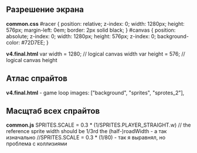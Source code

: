 ## Разрешение экрана

**common.css**
#racer        { position: relative; z-index: 0; width: 1280px; height: 576px; margin-left: 0em; border: 2px solid black; }
#canvas       { position: absolute; z-index: 0; width: 1280px; height: 576px; z-index: 0; background-color: #72D7EE; }

**v4.final.html**
var width          = 1280;                    // logical canvas width
var height         = 576;                     // logical canvas height

## Атлас спрайтов

**v4.final.html** - game loop
images: ["background", "sprites", "sprotes_2"],

## Масщтаб всех спрайтов

**common.js**
SPRITES.SCALE = 0.3 * (1/SPRITES.PLAYER_STRAIGHT.w) // the reference sprite width should be 1/3rd the (half-)roadWidth - а так изначально
//SPRITES.SCALE = 0.3 * (1/80) - так я выравнял, но проблема с коллизиями